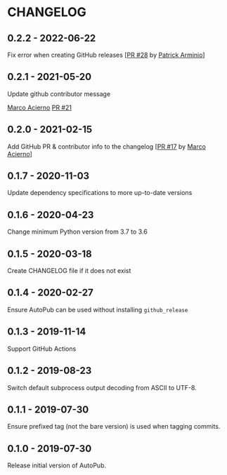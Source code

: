 CHANGELOG
=========

0.2.2 - 2022-06-22
------------------

Fix error when creating GitHub releases [[PR #28](https://github.com/autopub/autopub/pull/28) by [Patrick Arminio](https://github.com/patrick91)]

0.2.1 - 2021-05-20
------------------

Update github contributor message

[Marco Acierno](https://github.com/marcoacierno) [PR #21](https://github.com/autopub/autopub/pull/21/)


0.2.0 - 2021-02-15
------------------

Add GitHub PR & contributor info to the changelog [[PR #17](https://github.com/autopub/autopub/pull/17) by [Marco Acierno](https://github.com/marcoacierno)]

0.1.7 - 2020-11-03
------------------

Update dependency specifications to more up-to-date versions

0.1.6 - 2020-04-23
------------------

Change minimum Python version from 3.7 to 3.6

0.1.5 - 2020-03-18
------------------

Create CHANGELOG file if it does not exist

0.1.4 - 2020-02-27
------------------

Ensure AutoPub can be used without installing `github_release`

0.1.3 - 2019-11-14
------------------

Support GitHub Actions

0.1.2 - 2019-08-23
------------------

Switch default subprocess output decoding from ASCII to UTF-8.

0.1.1 - 2019-07-30
------------------

Ensure prefixed tag (not the bare version) is used when tagging commits.

0.1.0 - 2019-07-30
------------------

Release initial version of AutoPub.
